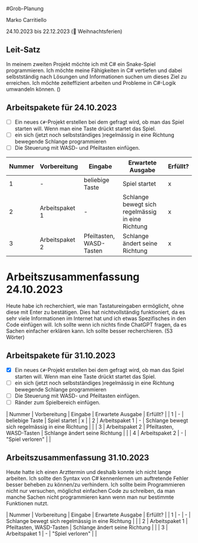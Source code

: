 #Grob-Planung

Marko Carritiello

24.10.2023 bis 22.12.2023 (🎄 Weihnachtsferien)

## Leit-Satz

In meinem zweiten Projekt möchte ich mit C# ein Snake-Spiel programmieren. Ich möchte meine Fähigkeiten in C# vertiefen und dabei selbstständig nach Lösungen und Informationen suchen um dieses Ziel zu erreichen. Ich möchte zeiteffizient arbeiten und Probleme in C#-Logik umwandeln können. ()

## Arbeitspakete für 24.10.2023

- [ ] Ein neues `C#`-Projekt erstellen bei dem gefragt wird, ob man das Spiel starten will. Wenn man eine Taste drückt startet das Spiel.
- [ ] ein sich (jetzt noch selbstständiges )regelmässig in eine Richtung bewegende Schlange programmieren
- [ ] Die Steuerung mit WASD- und Pfeiltasten einfügen.

| Nummer | Vorbereitung | Eingabe | Erwartete Ausgabe | Erfüllt? |
| --- | --- | --- | --- | --- |
| 1   | -   | beliebige Taste  | Spiel startet | x    |
| 2   | Arbeitspaket 1 | -   | Schlange bewegt sich regelmässig in eine Richtung |   x  |
| 3   | Arbeitspaket 2 | Pfeiltasten, WASD-Tasten | Schlange ändert seine Richtung |  x   |
# Arbeitszusammenfassung 24.10.2023
Heute habe ich recherchiert, wie man Tastatureingaben ermöglicht, ohne diese mit Enter zu bestätigen. Dies hat nichtvollständig funktioniert, da es sehr viele Informationen im Internet hat und ich etwas Spezifisches in den Code einfügen will. Ich sollte wenn ich nichts finde ChatGPT fragen, da es Sachen einfacher erklären kann. Ich sollte besser recherchieren. (53 Wörter)

## Arbeitspakete für 31.10.2023
- [x] Ein neues `C#`-Projekt erstellen bei dem gefragt wird, ob man das Spiel starten will. Wenn man eine Taste drückt startet das Spiel.
- [ ] ein sich (jetzt noch selbstständiges )regelmässig in eine Richtung bewegende Schlange programmieren
- [ ] Die Steuerung mit WASD- und Pfeiltasten einfügen.
- [ ] Ränder zum Spielbereich einfügen.

| Nummer | Vorbereitung | Eingabe | Erwartete Ausgabe | Erfüllt? |
| 1   | -   | beliebige Taste  | Spiel startet | x    |
| 2   | Arbeitspaket 1 | -   | Schlange bewegt sich regelmässig in eine Richtung |    |
| 3   | Arbeitspaket 2 | Pfeiltasten, WASD-Tasten | Schlange ändert seine Richtung |    |
| 4 | Arbeitspaket 2 | - | "Spiel verloren" |  |

## Arbeitszusammenfassung 31.10.2023
Heute hatte ich einen Arzttermin und deshalb konnte ich nicht lange arbeiten. Ich sollte den Syntax von C# kennenlernen um auftretende Fehler besser beheben zu können/zu verhindern. Ich sollte beim Programmieren nicht nur versuchen, möglichst einfachen Code zu schreiben, da man manche Sachen nicht programmieren kann wenn man nur bestimmte Funktionen nutzt.

| Nummer | Vorbereitung | Eingabe | Erwartete Ausgabe | Erfüllt? |
| 1   | - | -   | Schlange bewegt sich regelmässig in eine Richtung |    |
| 2   | Arbeitspaket 1 | Pfeiltasten, WASD-Tasten | Schlange ändert seine Richtung |    |
| 3 | Arbeitspaket 1 | - | "Spiel verloren" |  |




